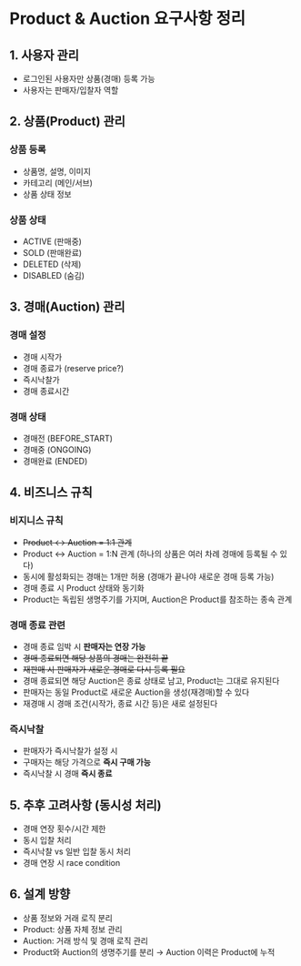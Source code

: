 # Product & Auction 요구사항 정리

## 1. 사용자 관리
- 로그인된 사용자만 상품(경매) 등록 가능
- 사용자는 판매자/입찰자 역할

## 2. 상품(Product) 관리

### 상품 등록
- 상품명, 설명, 이미지
- 카테고리 (메인/서브)
- 상품 상태 정보

### 상품 상태
- ACTIVE (판매중)
- SOLD (판매완료)
- DELETED (삭제)
- DISABLED (숨김)

## 3. 경매(Auction) 관리

### 경매 설정
- 경매 시작가
- 경매 종료가 (reserve price?)
- 즉시낙찰가
- 경매 종료시간

### 경매 상태
- 경매전 (BEFORE_START)
- 경매중 (ONGOING)
- 경매완료 (ENDED)

## 4. 비즈니스 규칙

### 비지니스 규칙
- ~~Product ↔ Auction = 1:1 관계~~
- Product ↔ Auction = 1:N 관계 (하나의 상품은 여러 차례 경매에 등록될 수 있다)
- 동시에 활성화되는 경매는 1개만 허용 (경매가 끝나야 새로운 경매 등록 가능)
- 경매 종료 시 Product 상태와 동기화
- Product는 독립된 생명주기를 가지며, Auction은 Product를 참조하는 종속 관계

### 경매 종료 관련
- 경매 종료 임박 시 **판매자는 연장 가능**
- ~~경매 종료되면 해당 상품의 경매는 완전히 끝~~
- ~~재판매 시 판매자가 새로운 경매로 다시 등록 필요~~
- 경매 종료되면 해당 Auction은 종료 상태로 남고, Product는 그대로 유지된다
- 판매자는 동일 Product로 새로운 Auction을 생성(재경매)할 수 있다
- 재경매 시 경매 조건(시작가, 종료 시간 등)은 새로 설정된다

### 즉시낙찰
- 판매자가 즉시낙찰가 설정 시
- 구매자는 해당 가격으로 **즉시 구매 가능**
- 즉시낙찰 시 경매 **즉시 종료**

## 5. 추후 고려사항 (동시성 처리)
- 경매 연장 횟수/시간 제한
- 동시 입찰 처리
- 즉시낙찰 vs 일반 입찰 동시 처리
- 경매 연장 시 race condition

## 6. 설계 방향
- 상품 정보와 거래 로직 분리
- Product: 상품 자체 정보 관리
- Auction: 거래 방식 및 경매 로직 관리
- Product와 Auction의 생명주기를 분리 → Auction 이력은 Product에 누적
